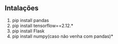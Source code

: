 ## Intalações
1. pip install pandas
2. pip install tensorflow==2.12.*
3. pip install Flask
4. pip install numpy(caso não venha com pandas)*
